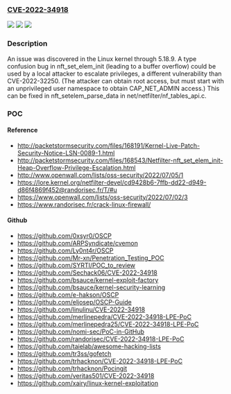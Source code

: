 ### [CVE-2022-34918](https://cve.mitre.org/cgi-bin/cvename.cgi?name=CVE-2022-34918)
![](https://img.shields.io/static/v1?label=Product&message=n%2Fa&color=blue)
![](https://img.shields.io/static/v1?label=Version&message=n%2Fa&color=blue)
![](https://img.shields.io/static/v1?label=Vulnerability&message=n%2Fa&color=brighgreen)

### Description

An issue was discovered in the Linux kernel through 5.18.9. A type confusion bug in nft_set_elem_init (leading to a buffer overflow) could be used by a local attacker to escalate privileges, a different vulnerability than CVE-2022-32250. (The attacker can obtain root access, but must start with an unprivileged user namespace to obtain CAP_NET_ADMIN access.) This can be fixed in nft_setelem_parse_data in net/netfilter/nf_tables_api.c.

### POC

#### Reference
- http://packetstormsecurity.com/files/168191/Kernel-Live-Patch-Security-Notice-LSN-0089-1.html
- http://packetstormsecurity.com/files/168543/Netfilter-nft_set_elem_init-Heap-Overflow-Privilege-Escalation.html
- http://www.openwall.com/lists/oss-security/2022/07/05/1
- https://lore.kernel.org/netfilter-devel/cd9428b6-7ffb-dd22-d949-d86f4869f452@randorisec.fr/T/#u
- https://www.openwall.com/lists/oss-security/2022/07/02/3
- https://www.randorisec.fr/crack-linux-firewall/

#### Github
- https://github.com/0xsyr0/OSCP
- https://github.com/ARPSyndicate/cvemon
- https://github.com/Ly0nt4r/OSCP
- https://github.com/Mr-xn/Penetration_Testing_POC
- https://github.com/SYRTI/POC_to_review
- https://github.com/Sechack06/CVE-2022-34918
- https://github.com/bsauce/kernel-exploit-factory
- https://github.com/bsauce/kernel-security-learning
- https://github.com/e-hakson/OSCP
- https://github.com/eljosep/OSCP-Guide
- https://github.com/linulinu/CVE-2022-34918
- https://github.com/merlinepedra/CVE-2022-34918-LPE-PoC
- https://github.com/merlinepedra25/CVE-2022-34918-LPE-PoC
- https://github.com/nomi-sec/PoC-in-GitHub
- https://github.com/randorisec/CVE-2022-34918-LPE-PoC
- https://github.com/taielab/awesome-hacking-lists
- https://github.com/tr3ss/gofetch
- https://github.com/trhacknon/CVE-2022-34918-LPE-PoC
- https://github.com/trhacknon/Pocingit
- https://github.com/veritas501/CVE-2022-34918
- https://github.com/xairy/linux-kernel-exploitation

